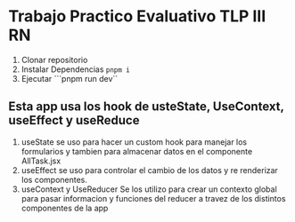 # Trabajo Practico Evaluativo TLP III RN

1. Clonar repositorio
2. Instalar Dependencias
```pnpm i```
3. Ejecutar 
```pnpm run dev``

## Esta app usa los hook de usteState, UseContext, useEffect y useReduce
 1. useState se uso para hacer un custom hook para manejar los formularios y tambien para almacenar datos en el componente AllTask.jsx
 2. useEffect se uso para controlar el cambio de los datos y re renderizar los componentes.
 3. useContext y UseReducer Se los utilizo para crear un contexto global para pasar informacion y funciones del reducer a travez de los distintos componentes de la app